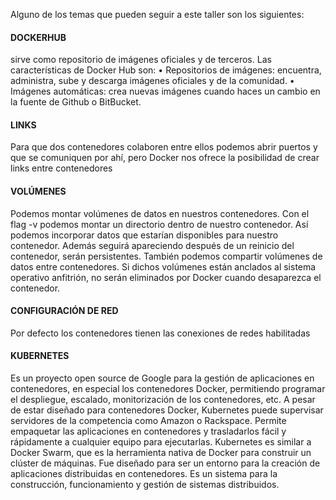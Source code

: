 Alguno de los temas que pueden seguir a este taller son los siguientes: 

<h4>DOCKERHUB</h4>
sirve como repositorio de
imágenes oficiales y de terceros.
Las características de Docker Hub son:
• Repositorios de imágenes: encuentra, administra, sube y descarga imágenes oficiales y de la
comunidad.
• Imágenes automáticas: crea nuevas imágenes cuando haces un cambio en la fuente de
Github o BitBucket.

<h4>LINKS</h4>

Para que dos contenedores colaboren entre ellos podemos abrir puertos y que se comuniquen
por ahí, pero Docker nos ofrece la posibilidad de crear links entre contenedores

<h4>VOLÚMENES</h4>

Podemos montar volúmenes de datos en nuestros contenedores. Con el flag -v podemos
montar un directorio dentro de nuestro contenedor. Así podemos incorporar datos que estarían
disponibles para nuestro contenedor. Además seguirá apareciendo después de un reinicio del
contenedor, serán persistentes.
También podemos compartir volúmenes de datos entre contenedores. Si dichos volúmenes
están anclados al sistema operativo anfitrión, no serán eliminados por Docker cuando desaparezca
el contenedor.

<h4>CONFIGURACIÓN DE RED</h4>
Por defecto los contenedores tienen las conexiones de redes habilitadas


<h4>KUBERNETES</h4>

Es un proyecto open source de Google para la gestión de aplicaciones en contenedores, en
especial los contenedores Docker, permitiendo programar el despliegue, escalado, monitorización
de los contenedores, etc.
A pesar de estar diseñado para contenedores Docker, Kubernetes puede supervisar
servidores de la competencia como Amazon o Rackspace.
Permite empaquetar las aplicaciones en contenedores y trasladarlos fácil y rápidamente a
cualquier equipo para ejecutarlas.
Kubernetes es similar a Docker Swarm, que es la herramienta nativa de Docker para
construir un clúster de máquinas. Fue diseñado para ser un entorno para la creación de aplicaciones
distribuidas en contenedores. Es un sistema para la construcción, funcionamiento y gestión de
sistemas distribuidos.